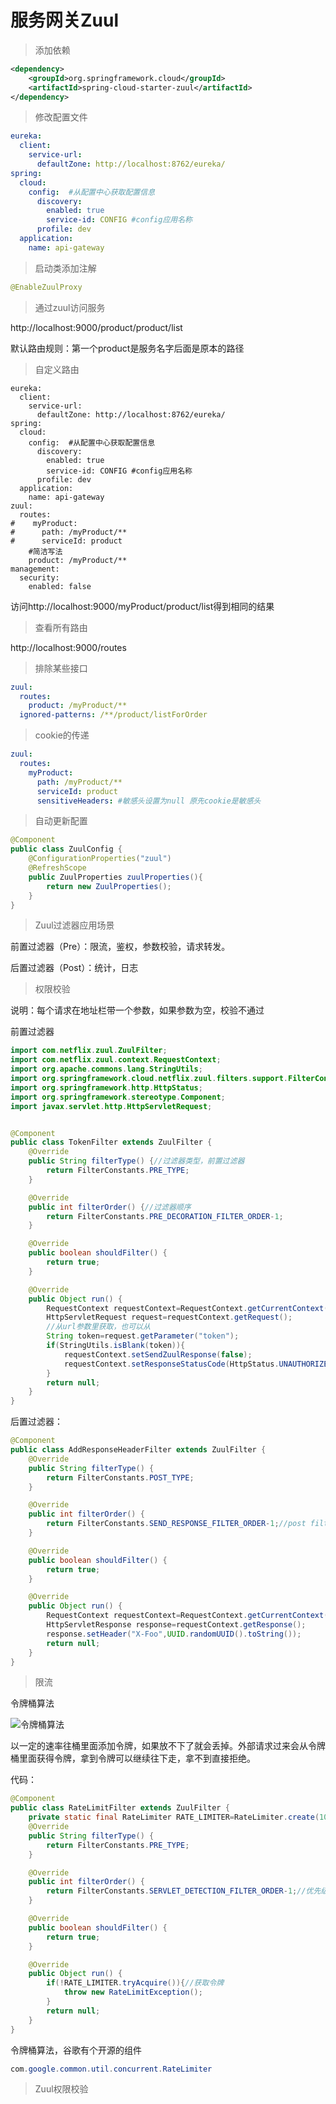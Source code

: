 # 服务网关Zuul

> 添加依赖

```xml
<dependency>
    <groupId>org.springframework.cloud</groupId>
    <artifactId>spring-cloud-starter-zuul</artifactId>
</dependency>
```

> 修改配置文件

```yml
eureka:
  client:
    service-url:
      defaultZone: http://localhost:8762/eureka/
spring:
  cloud:
    config:  #从配置中心获取配置信息
      discovery:
        enabled: true
        service-id: CONFIG #config应用名称
      profile: dev
  application:
    name: api-gateway
```

> 启动类添加注解

```java
@EnableZuulProxy
```

> 通过zuul访问服务

http://localhost:9000/product/product/list

默认路由规则：第一个product是服务名字后面是原本的路径

> 自定义路由

```
eureka:
  client:
    service-url:
      defaultZone: http://localhost:8762/eureka/
spring:
  cloud:
    config:  #从配置中心获取配置信息
      discovery:
        enabled: true
        service-id: CONFIG #config应用名称
      profile: dev
  application:
    name: api-gateway
zuul:
  routes:
#    myProduct:
#      path: /myProduct/**
#      serviceId: product
    #简洁写法
    product: /myProduct/**
management:
  security:
    enabled: false
```

访问http://localhost:9000/myProduct/product/list得到相同的结果

> 查看所有路由

http://localhost:9000/routes

> 排除某些接口

```yml
zuul:
  routes:
    product: /myProduct/**
  ignored-patterns: /**/product/listForOrder

```

> cookie的传递

```yml
zuul:
  routes:
    myProduct:
      path: /myProduct/**
      serviceId: product
      sensitiveHeaders: #敏感头设置为null 原先cookie是敏感头
```

> 自动更新配置

```java
@Component
public class ZuulConfig {
    @ConfigurationProperties("zuul")
    @RefreshScope
    public ZuulProperties zuulProperties(){
        return new ZuulProperties();
    }
}
```

> Zuul过滤器应用场景

前置过滤器（Pre）：限流，鉴权，参数校验，请求转发。

后置过滤器（Post）：统计，日志

> 权限校验

说明：每个请求在地址栏带一个参数，如果参数为空，校验不通过

前置过滤器

```java
import com.netflix.zuul.ZuulFilter;
import com.netflix.zuul.context.RequestContext;
import org.apache.commons.lang.StringUtils;
import org.springframework.cloud.netflix.zuul.filters.support.FilterConstants;
import org.springframework.http.HttpStatus;
import org.springframework.stereotype.Component;
import javax.servlet.http.HttpServletRequest;


@Component
public class TokenFilter extends ZuulFilter {
    @Override
    public String filterType() {//过滤器类型，前置过滤器
        return FilterConstants.PRE_TYPE;
    }

    @Override
    public int filterOrder() {//过滤器顺序
        return FilterConstants.PRE_DECORATION_FILTER_ORDER-1;
    }

    @Override
    public boolean shouldFilter() {
        return true;
    }

    @Override
    public Object run() {
        RequestContext requestContext=RequestContext.getCurrentContext();
        HttpServletRequest request=requestContext.getRequest();
        //从url参数里获取，也可以从
        String token=request.getParameter("token");
        if(StringUtils.isBlank(token)){
            requestContext.setSendZuulResponse(false);
            requestContext.setResponseStatusCode(HttpStatus.UNAUTHORIZED.value());//权限不足
        }
        return null;
    }
}
```

后置过滤器：

```java
@Component
public class AddResponseHeaderFilter extends ZuulFilter {
    @Override
    public String filterType() {
        return FilterConstants.POST_TYPE;
    }

    @Override
    public int filterOrder() {
        return FilterConstants.SEND_RESPONSE_FILTER_ORDER-1;//post filter的优先级
    }

    @Override
    public boolean shouldFilter() {
        return true;
    }

    @Override
    public Object run() {
        RequestContext requestContext=RequestContext.getCurrentContext();
        HttpServletResponse response=requestContext.getResponse();
        response.setHeader("X-Foo",UUID.randomUUID().toString());
        return null;
    }
}
```

> 限流

令牌桶算法

![令牌桶算法](https://github.com/StarPxc/spring-cloud-imooc/blob/master/img/2.png) 

以一定的速率往桶里面添加令牌，如果放不下了就会丢掉。外部请求过来会从令牌桶里面获得令牌，拿到令牌可以继续往下走，拿不到直接拒绝。

代码：

```java
@Component
public class RateLimitFilter extends ZuulFilter {
    private static final RateLimiter RATE_LIMITER=RateLimiter.create(100);//每秒放100个令牌
    @Override
    public String filterType() {
        return FilterConstants.PRE_TYPE;
    }

    @Override
    public int filterOrder() {
        return FilterConstants.SERVLET_DETECTION_FILTER_ORDER-1;//优先级要最高
    }

    @Override
    public boolean shouldFilter() {
        return true;
    }

    @Override
    public Object run() {
        if(!RATE_LIMITER.tryAcquire()){//获取令牌
            throw new RateLimitException();
        }
        return null;
    }
}
```

令牌桶算法，谷歌有个开源的组件

```java
com.google.common.util.concurrent.RateLimiter
```

> Zuul权限校验


